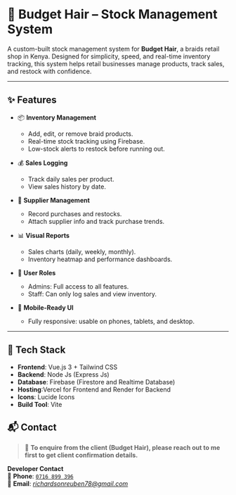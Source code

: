# 🧾 Budget Hair – Stock Management System

A custom-built stock management system for **Budget Hair**, a braids retail shop in Kenya. Designed for simplicity, speed, and real-time inventory tracking, this system helps retail businesses manage products, track sales, and restock with confidence.

---

## ✨ Features

- 📦 **Inventory Management**
  - Add, edit, or remove braid products.
  - Real-time stock tracking using Firebase.
  - Low-stock alerts to restock before running out.

- 💰 **Sales Logging**
  - Track daily sales per product.
  - View sales history by date.

- 🧾 **Supplier Management**
  - Record purchases and restocks.
  - Attach supplier info and track purchase trends.

- 📊 **Visual Reports**
  - Sales charts (daily, weekly, monthly).
  - Inventory heatmap and performance dashboards.

- 👥 **User Roles**
  - Admins: Full access to all features.
  - Staff: Can only log sales and view inventory.

- 📱 **Mobile-Ready UI**
  - Fully responsive: usable on phones, tablets, and desktop.

---

## 🧰 Tech Stack

- **Frontend**: Vue.js 3 + Tailwind CSS
- **Backend**: Node Js (Express Js)
- **Database**: Firebase (Firestore and Realtime Database)
- **Hosting**:Vercel for Frontend and Render for Backend
- **Icons**: Lucide Icons
- **Build Tool**: Vite

## 📬 Contact

> 💬 **To enquire from the client (Budget Hair), please reach out to me first to get client confirmation details.**

**Developer Contact**  
📱 **Phone**: [`0716 899 396`](tel:+254716899396)  
📧 **Email**: *richardsonreuben78@gmail.com*  

